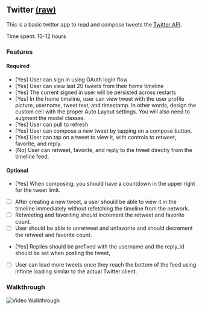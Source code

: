## Twitter [(raw)](https://gist.githubusercontent.com/timothy1ee/b9b1860c8ecb4b0b1c18/raw/2adc3f63677d81644e00245cee891eee88907767/gistfile1.md)

This is a basic twitter app to read and compose tweets the [Twitter API](https://apps.twitter.com/).

Time spent: 10-12 hours

### Features

#### Required

- [Yes] User can sign in using OAuth login flow
- [Yes] User can view last 20 tweets from their home timeline
- [Yes] The current signed in user will be persisted across restarts
- [Yes] In the home timeline, user can view tweet with the user profile picture, username, tweet text, and timestamp.  In other words, design the custom cell with the proper Auto Layout settings.  You will also need to augment the model classes.
- [Yes] User can pull to refresh
- [Yes] User can compose a new tweet by tapping on a compose button.
- [Yes] User can tap on a tweet to view it, with controls to retweet, favorite, and reply.
- [No] User can retweet, favorite, and reply to the tweet directly from the timeline feed.

#### Optional

- [Yes] When composing, you should have a countdown in the upper right for the tweet limit.
- [ ] After creating a new tweet, a user should be able to view it in the timeline immediately without refetching the timeline from the network.
- [ ] Retweeting and favoriting should increment the retweet and favorite count.
- [ ] User should be able to unretweet and unfavorite and should decrement the retweet and favorite count.
- [Yes] Replies should be prefixed with the username and the reply_id should be set when posting the tweet,
- [ ] User can load more tweets once they reach the bottom of the feed using infinite loading similar to the actual Twitter client.

### Walkthrough

![Video Walkthrough](https://github.com/usumeet/TwitterDemo/blob/master/Twitter/TwitterDemo.gif)

